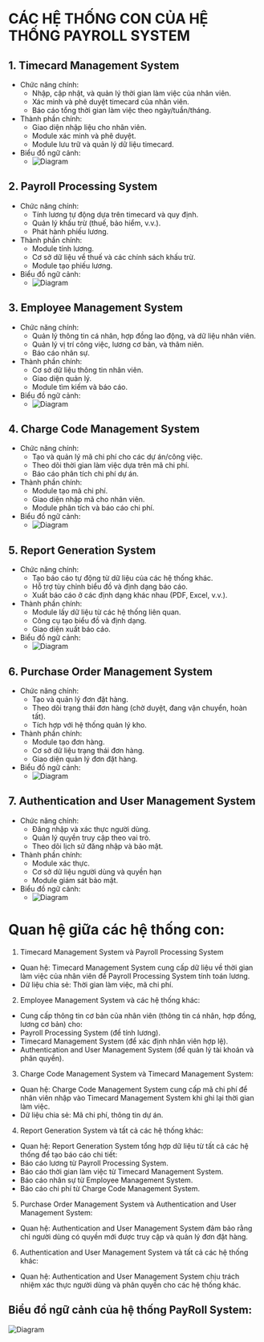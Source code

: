 # CÁC HỆ THỐNG CON CỦA HỆ THỐNG PAYROLL SYSTEM
## 1. Timecard Management System
- Chức năng chính:
  - Nhập, cập nhật, và quản lý thời gian làm việc của nhân viên.
  - Xác minh và phê duyệt timecard của nhân viên.
  - Báo cáo tổng thời gian làm việc theo ngày/tuần/tháng.
- Thành phần chính:
  - Giao diện nhập liệu cho nhân viên.
  - Module xác minh và phê duyệt.
  - Module lưu trữ và quản lý dữ liệu timecard.
- Biểu đồ ngữ cảnh:
  - ![Diagram](https://www.planttext.com/api/plantuml/png/UhzxVxHVnk55UGfbcOTNvSKgwEhQAMY4PEQc9YSMfIZu9kObfgVcfkQLA0HN5fUavcfQAVXbFDorja2X9EFXxhcP2kcPYNaAEOSNv08DUBYxFPahEh3quQx58B6zn9WMa75ubK9AQILGRub22LGb5puzO4EHRR5IS3gyC5yX6KJWSXK0003__mC0)

## 2. Payroll Processing System
- Chức năng chính:
  - Tính lương tự động dựa trên timecard và quy định.
  - Quản lý khấu trừ (thuế, bảo hiểm, v.v.).
  - Phát hành phiếu lương.
- Thành phần chính:
  - Module tính lương.
  - Cơ sở dữ liệu về thuế và các chính sách khấu trừ.
  - Module tạo phiếu lương.
- Biểu đồ ngữ cảnh:
  - ![Diagram](https://www.planttext.com/api/plantuml/png/UhzxVtH8PcvgSc9HYe9lObvYUcfkQbw9Gd1bSKbgRgo2hgwTWaP0OcLHVawEGa1HVd9gSN5cNZfKNjDAmUNXxlKAEPaFTxUNAfHaFDmzDrCXFJCnJo7dy89SXJAGU39NT436uKr0JTuFT-rNACa_l32F28C3IoiLIXxkMf-ia9tnSDTIeEb53tUlviAZ1sncj5_6uKLvG9iFhygBjL88oCW4Mbgga7Dimx65UUbS00000F__0m00)

## 3. Employee Management System
- Chức năng chính:
  - Quản lý thông tin cá nhân, hợp đồng lao động, và dữ liệu nhân viên.
  - Quản lý vị trí công việc, lương cơ bản, và thâm niên.
  - Báo cáo nhân sự.
- Thành phần chính:
  - Cơ sở dữ liệu thông tin nhân viên.
  - Giao diện quản lý.
  - Module tìm kiếm và báo cáo.
- Biểu đồ ngữ cảnh:
  - ![Diagram](https://www.planttext.com/api/plantuml/png/UhzxVtHWwSDTY_CKSWxlLSZBEBmeJw7uuUwDiGgwkdOA6gwv1JdvbQcf2hw9UOdfgRcfUIKAmPN59QcvcbOA8Hc7L-Ng0rMlJLGeoJYy9IzTeIGp3sf8MURXLNbS-0m0sn3jV7XXiaB6mztjG2CUxfu8D2Cx0oWKQwNWyd3tUeMSJA1KAOgP00000F__0m00)

## 4. Charge Code Management System
- Chức năng chính:
  - Tạo và quản lý mã chi phí cho các dự án/công việc.
  - Theo dõi thời gian làm việc dựa trên mã chi phí.
  - Báo cáo phân tích chi phí dự án.
- Thành phần chính:
  - Module tạo mã chi phí.
  - Giao diện nhập mã cho nhân viên.
  - Module phân tích và báo cáo chi phí.
- Biểu đồ ngữ cảnh:
  - ![Diagram](https://www.planttext.com/api/plantuml/png/UhzxVtHWwSDTY_CKSWxlLKXvk7kZmk65UR4Akhfs2XhE6Ob5wQaAplafgGg-YNc9wQcvgNab2i6LnIMfkPfM2Y4FTotCLyWzl5WXEIDJeI3Zy5gkQB-Cmulo5Ceo3wyYrXI_Z8UxrXQW6aD04zXWh0wtKd0w37HJCfY0cGO0003__mC0)

## 5. Report Generation System
- Chức năng chính:
  - Tạo báo cáo tự động từ dữ liệu của các hệ thống khác.
  - Hỗ trợ tùy chỉnh biểu đồ và định dạng báo cáo.
  - Xuất báo cáo ở các định dạng khác nhau (PDF, Excel, v.v.).
- Thành phần chính:
  - Module lấy dữ liệu từ các hệ thống liên quan.
  - Công cụ tạo biểu đồ và định dạng.
  - Giao diện xuất báo cáo.
- Biểu đồ ngữ cảnh:
  - ![Diagram](https://www.planttext.com/api/plantuml/png/UhzxVxJpuON92XaFTxShb039YNdf2jaPGA5O1LrTEmMDeDI2_A8I1VVKlDIYn9BC_3o5uChYajHSJIi5buUxrolaP09rbgBevueEB7suQt6UGixXlOHDYJoygbGX-U6kvQKAIOSNvYia0makt1h0vY5ROANW1DS60000__y30000)

## 6. Purchase Order Management System
- Chức năng chính:
  - Tạo và quản lý đơn đặt hàng.
  - Theo dõi trạng thái đơn hàng (chờ duyệt, đang vận chuyển, hoàn tất).
  - Tích hợp với hệ thống quản lý kho.
- Thành phần chính:
  - Module tạo đơn hàng.
  - Cơ sở dữ liệu trạng thái đơn hàng.
  - Giao diện quản lý đơn đặt hàng.
- Biểu đồ ngữ cảnh:
  - ![Diagram](https://www.planttext.com/api/plantuml/png/UhzxVxJJmzqp5Geo7kvQcwUGMvgea75uGLvwh8Akhfs2Ha1fKN96Od6gWdzHIcgHWczYNc9wQcvgNeb2S6LnIMgkffL2oCDT2_CLZamyjZ0FefMBi2wmuT5-GEKAoQLvwGh93tSjBOYrKZWo0M4AXZJnBYe2EWcehIJZyC9C59S10000__y30000)

## 7. Authentication and User Management System
- Chức năng chính:
  - Đăng nhập và xác thực người dùng.
  - Quản lý quyền truy cập theo vai trò.
  - Theo dõi lịch sử đăng nhập và bảo mật.
- Thành phần chính:
  - Module xác thực.
  - Cơ sở dữ liệu người dùng và quyền hạn
  - Module giám sát bảo mật.
- Biểu đồ ngữ cảnh:
  - ![Diagram](https://www.planttext.com/api/plantuml/png/UhzxVxHV-h4D3tVFpLH8ERmpBprMGLVNJa73iRGa8pMl93CviIGpFqyXCIz58RGujKZ1Dp4lCJqr5oYb45nPN9AQgscbS6J2aUQyT8MyZ8UxrXPmaQ0LR5Mqy-65oGeP3tUtAvG0oOb0ax8pW4AnLWe16OSNvIaKbbO-tDsOfr1IL5gfa0os0m000F__0m00)

# Quan hệ giữa các hệ thống con:
1. Timecard Management System và Payroll Processing System

- Quan hệ: Timecard Management System cung cấp dữ liệu về thời gian làm việc của nhân viên để Payroll Processing System tính toán lương.
- Dữ liệu chia sẻ: Thời gian làm việc, mã chi phí.
2. Employee Management System và các hệ thống khác:

- Cung cấp thông tin cơ bản của nhân viên (thông tin cá nhân, hợp đồng, lương cơ bản) cho:
- Payroll Processing System (để tính lương).
- Timecard Management System (để xác định nhân viên hợp lệ).
- Authentication and User Management System (để quản lý tài khoản và phân quyền).
3. Charge Code Management System và Timecard Management System:

- Quan hệ: Charge Code Management System cung cấp mã chi phí để nhân viên nhập vào Timecard Management System khi ghi lại thời gian làm việc.
- Dữ liệu chia sẻ: Mã chi phí, thông tin dự án.
4. Report Generation System và tất cả các hệ thống khác:

- Quan hệ: Report Generation System tổng hợp dữ liệu từ tất cả các hệ thống để tạo báo cáo chi tiết:
- Báo cáo lương từ Payroll Processing System.
- Báo cáo thời gian làm việc từ Timecard Management System.
- Báo cáo nhân sự từ Employee Management System.
- Báo cáo chi phí từ Charge Code Management System.
5. Purchase Order Management System và Authentication and User Management System:

- Quan hệ: Authentication and User Management System đảm bảo rằng chỉ người dùng có quyền mới được truy cập và quản lý đơn đặt hàng.
6. Authentication and User Management System và tất cả các hệ thống khác:

- Quan hệ: Authentication and User Management System chịu trách nhiệm xác thực người dùng và phân quyền cho các hệ thống khác.

## Biểu đồ ngữ cảnh của hệ thống PayRoll System:
![Diagram]([https://planttext.com/api/plantuml/png/Z9IxYjj058RxUOg3-iLzYh2sB5maYWUlYsrdHuD7iJGoer70XDGXPHuWP1r8is2o8QdiOWi5luUU8A-GCxAiQ7o15KYWEP_-yvyB-hjzkiuDqwP84yAuoJHuGRf8igKG7h0SWiDfFqfZ5UT6CtojG_r3QC3K76wMkH5f7HWGic1ypcO2FCgMEakIDloU05vQSCFKB44WPB4oUCCqJWLdEgebmkanHtN6HPv38rXJb1vJ8w44EXGm4OjCcxp6HfFJfCgwSoeDWulMVCaquduMYRrYwFiN96cXkMIvWB6EX6veEYOV28cOONSsv1rAXM5pL6DJVzXX3jvS9kWYs0ek1P-x27KGdRr5Zx1tbmfbZk3GeHtpH-HuI4W0LrSlSJZm0hmtijgi5prVLjjFIa9URTSCPd6r_G99UPzw135BOraMVxrxB7eZ6OEotwbp99gnv6svuc1GzYS7lkyynyvxXFJt6BNKAmI-nc2gpIe3KwxHGh9xtAtKp2D8T3DNc-zBYAhj3qWmwSV2oTsmmGLKoVARWdTn-Q1QbjRijCwya76rUIfESWyiCiAUe4LP_bOpCBX8HZBqQR9ofTfoHfF_QdSbFZW-F8B7pwwXOUa5jFNMSC-gjN4N1hKxMJwalHixujvj-OkvQ1XqP7sx5ViXcsxfPyLz_wowCtKBTRR3qNVNezbEEcuRUhITVpvZ7o0j6CZotZR4ihNskDtHKuXS2nNP_-C_0000__y30000](https://www.planttext.com/api/plantuml/png/V55DIiGm5Dxt58-vW7lTp20k1qQS2yGq9CNajRGlGXbSUmfXghXH1bstI1U1kKTEu1LCYfqf0xf9UD_BzyENxwwVLyHAiaOdfU34K6e1inMhornhkAah4cO6h88HsYG0vsktGmMKkmP1xp_t3SgBY5zRtxu4o7t1dVBjgmKgVVS-x5RADGJARGEpK9blU_iNzzOrEV1u71uy9DDywym8pifq6l203GalBKhW8K81gUy-G6U-UmnnbE-UCf0PYqvR0_SHvwVwLwRGUIq4B1aoAOn0cbgDwwKqzAyTAlUCmSEzuQd5WlFSOfXea3oEluA-tHM17ou2heQ-AzTmDLPoHYeKraVPkS0qVk0F0000__y30000))
